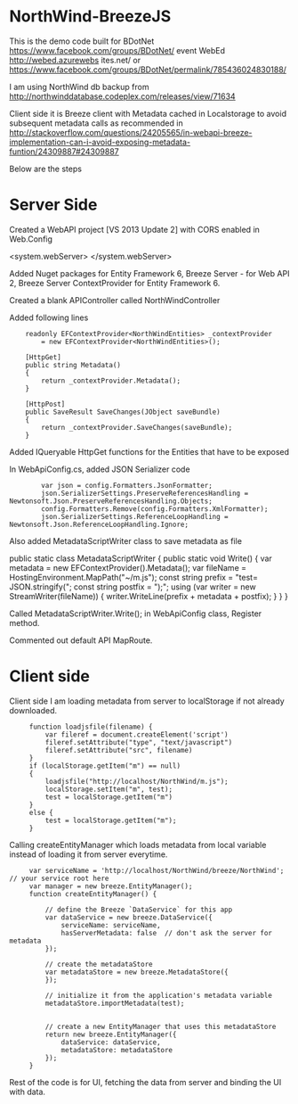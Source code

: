NorthWind-BreezeJS
==================

This is the demo code built for BDotNet https://www.facebook.com/groups/BDotNet/ event WebEd http://webed.azurewebs
ites.net/ or https://www.facebook.com/groups/BDotNet/permalink/785436024830188/

I am using NorthWind db backup from http://northwinddatabase.codeplex.com/releases/view/71634

Client side it is Breeze client with Metadata cached in Localstorage to avoid subsequent metadata calls as recommended in http://stackoverflow.com/questions/24205565/in-webapi-breeze-implementation-can-i-avoid-exposing-metadata-funtion/24309887#24309887

Below are the steps

Server Side
===========

Created a WebAPI project [VS 2013 Update 2] with CORS enabled in Web.Config

<system.webServer>
 <httpProtocol>
      <customHeaders>
        <add name="Access-Control-Allow-Origin" value="*" />
      </customHeaders>
    </httpProtocol>
  </system.webServer>

Added Nuget packages for Entity Framework 6, Breeze Server - for Web API 2, Breeze Server ContextProvider for Entity Framework 6.

Created a blank APIController called NorthWindController

Added following lines

        readonly EFContextProvider<NorthWindEntities> _contextProvider
            = new EFContextProvider<NorthWindEntities>();

        [HttpGet]
        public string Metadata()
        {
            return _contextProvider.Metadata();
        }

        [HttpPost]
        public SaveResult SaveChanges(JObject saveBundle)
        {
            return _contextProvider.SaveChanges(saveBundle);
        }

Added  IQueryable<T> HttpGet functions for the Entities that have to be exposed

In WebApiConfig.cs, added JSON Serializer code

            var json = config.Formatters.JsonFormatter;
            json.SerializerSettings.PreserveReferencesHandling = Newtonsoft.Json.PreserveReferencesHandling.Objects;
            config.Formatters.Remove(config.Formatters.XmlFormatter);
            json.SerializerSettings.ReferenceLoopHandling = Newtonsoft.Json.ReferenceLoopHandling.Ignore;
            
Also added MetadataScriptWriter class to save metadata as file

public static class MetadataScriptWriter
    {
        public static void Write()
        {
            var metadata = new EFContextProvider<NorthWindEntities>().Metadata();
            var fileName = HostingEnvironment.MapPath("~/m.js");
            const string prefix = "test= JSON.stringify(";
            const string postfix = ");";
            using (var writer = new StreamWriter(fileName))
            {
                writer.WriteLine(prefix + metadata + postfix);
            }
        }
    }
    
Called MetadataScriptWriter.Write(); in WebApiConfig class, Register method.

Commented out default API MapRoute.


Client side
===========

Client side I am loading metadata from server to localStorage if not already downloaded. 

         function loadjsfile(filename) {
             var fileref = document.createElement('script')
             fileref.setAttribute("type", "text/javascript")
             fileref.setAttribute("src", filename)             
         }
         if (localStorage.getItem("m") == null)
         {
             loadjsfile("http://localhost/NorthWind/m.js");
             localStorage.setItem("m", test);
             test = localStorage.getItem("m")
         }
         else {
             test = localStorage.getItem("m");
         }
         
Calling createEntityManager which loads metadata from local variable instead of loading it from server everytime.

         var serviceName = 'http://localhost/NorthWind/breeze/NorthWind'; // your service root here
         var manager = new breeze.EntityManager();
         function createEntityManager() {

             // define the Breeze `DataService` for this app
             var dataService = new breeze.DataService({
                 serviceName: serviceName,
                 hasServerMetadata: false  // don't ask the server for metadata
             });

             // create the metadataStore
             var metadataStore = new breeze.MetadataStore({
             });

             // initialize it from the application's metadata variable
             metadataStore.importMetadata(test);


             // create a new EntityManager that uses this metadataStore
             return new breeze.EntityManager({
                 dataService: dataService,
                 metadataStore: metadataStore
             });
         }
         
Rest of the code is for UI, fetching the data from server and binding the UI with data.
